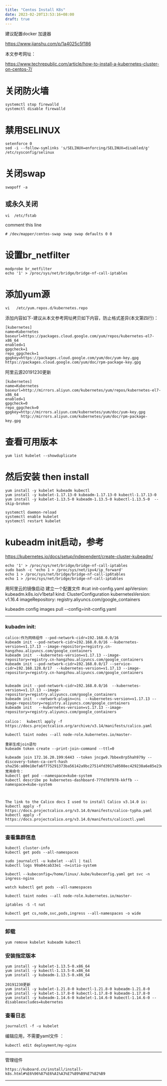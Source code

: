 ```yaml
---
title: "Centos Install K8s"
date: 2023-02-20T13:53:16+08:00
draft: true
---
```


建议配置docker 加速器

https://www.jianshu.com/p/1a4025c5f186

本文参考网址：

https://www.techrepublic.com/article/how-to-install-a-kubernetes-cluster-on-centos-7/

# 关闭防火墙 
```
systemctl stop firewalld
systemctl disable firewalld 
```
# 禁用SELINUX 
```
setenforce 0
sed -i --follow-symlinks 's/SELINUX=enforcing/SELINUX=disabled/g' /etc/sysconfig/selinux
```
# 关闭swap
```
swapoff -a
```
## 或永久关闭
```
vi  /etc/fstab
``` 
comment this line
```
# /dev/mapper/centos-swap swap swap defaults 0 0
```

# 设置br_netfilter
```
modprobe br_netfilter
echo '1' > /proc/sys/net/bridge/bridge-nf-call-iptables
```
# 添加yum源
```
vi   /etc/yum.repos.d/kubernetes.repo
```
添加内容如下-建议从本文参考网址拷贝如下内容，防止格式差异(本文第四行)：
```
[kubernetes]
name=Kubernetes
baseurl=https://packages.cloud.google.com/yum/repos/kubernetes-el7-x86_64
enabled=1
gpgcheck=1
repo_gpgcheck=1
gpgkey=https://packages.cloud.google.com/yum/doc/yum-key.gpg
https://packages.cloud.google.com/yum/doc/rpm-package-key.gpg
```
阿里云源20191230更新
```
[kubernetes]
name=Kubernetes
baseurl=http://mirrors.aliyun.com/kubernetes/yum/repos/kubernetes-el7-x86_64
enabled=1
gpgcheck=0
repo_gpgcheck=0
gpgkey=http://mirrors.aliyun.com/kubernetes/yum/doc/yum-key.gpg
       http://mirrors.aliyun.com/kubernetes/yum/doc/rpm-package-key.gpg
```

# 查看可用版本
```
yum list kubelet --showduplicate
```
# 然后安装 then install
```
yum install -y kubelet kubeadm kubectl
yum install -y kubelet-1.17.13-0 kubeadm-1.17.13-0 kubectl-1.17.13-0
yum install -y kubelet-1.13.5-0 kubeadm-1.13.5-0 kubectl-1.13.5-0  --skip-broken

systemctl daemon-reload 
systemctl enable kubelet
systemctl restart kubelet
```

# kubeadm init启动，参考

https://kubernetes.io/docs/setup/independent/create-cluster-kubeadm/
```
echo '1' > /proc/sys/net/bridge/bridge-nf-call-iptables
sudo bash -c 'echo 1 > /proc/sys/net/ipv4/ip_forward'
echo 1 > /proc/sys/net/bridge/bridge-nf-call-ip6tables
echo 1 > /proc/sys/net/bridge/bridge-nf-call-iptables
```
用阿里云的镜像启动
建立一个配置文件
#cat init-config.yaml
apiVersion: kubeadm.k8s.io/v1beta1
kind: ClusterConfiguration
kubernetesVersion: v1.16.4
imageRepository: registry.aliyuncs.com/google_containers

kubeadm config images pull --config=init-config.yaml

---
### kubadm init:
```
calico:作为网络组件 --pod-network-cidr=192.168.0.0/16
kubeadm init --pod-network-cidr=192.168.0.0/16 --kubernetes-version=v1.17.13 --image-repository=registry.cn-hangzhou.aliyuncs.com/google_containers
kubeadm init  --kubernetes-version=v1.17.13 --image-repository=registry.cn-hangzhou.aliyuncs.com/google_containers
kubeadm init --pod-network-cidr=192.168.0.0/17 --service-cidr=192.168.128.0/17  --kubernetes-version=v1.17.13 --image-repository=registry.cn-hangzhou.aliyuncs.com/google_containers


kubeadm init --pod-network-cidr=192.168.0.0/16  --kubernetes-version=v1.17.13 --image-repository=registry.aliyuncs.com/google_containers
kubeadm init  --network-plugin=cni  --kubernetes-version=v1.17.13 --image-repository=registry.aliyuncs.com/google_containers
kubeadm init   --kubernetes-version=v1.17.13 --image-repository=registry.aliyuncs.com/google_containers

calico：  kubectl apply -f  https://docs.projectcalico.org/archive/v3.14/manifests/calico.yaml

kubectl taint nodes --all node-role.kubernetes.io/master-

重新生成join语句
kubeadm token create --print-join-command --ttl=0

kubeadm join 172.16.20.199:6443 --token jncgw9.7bbex0rp5hah979y --discovery-token-ca-cert-hash sha256:a80e18efa6f775291373ba56142a9bc27514fd3917a0508ec429238a6e85e23d
常用命令：
kubectl get pod --namespace=kube-system
kubectl describe po kubernetes-dashboard-77fd78f978-kkffb --namespace=kube-system



The link to the Calico docs I used to install Calico v3.14.0 is:
kubectl apply -f https://docs.projectcalico.org/v3.14.0/manifests/calico-typha.yaml
kubectl apply -f https://docs.projectcalico.org/v3.14.0/manifests/calicoctl.yaml
```

---


### 查看集群信息
```
kubectl cluster-info
kubectl get pods --all-namespaces

sudo journalctl -u kubelet --all | tail
kubectl logs 99a04cab33e1 -n=istio-system

kubectl --kubeconfig=/home/linux/.kube/kubeconfig.yaml get svc -n ingress-nginx

watch kubectl get pods --all-namespaces

kubectl taint nodes --all node-role.kubernetes.io/master-

iptables -S -t nat

kubectl get cs,node,svc,pods,ingress --all-namespaces -o wide 
```

---

### 卸载
```
yum remove kubelet kubeadm kubectl
```
### 安装指定版本
```
yum install -y kubelet-1.13.5-0.x86_64 
yum install -y kubectl-1.13.5-0.x86_64
yum install -y kubeadm-1.13.5-0.x86_64

20191230更新
yum install -y kubelet-1.21.8-0 kubectl-1.21.8-0 kubeadm-1.21.8-0
yum install -y kubelet-1.17.8-0 kubectl-1.17.8-0 kubeadm-1.17.8-0
yum install -y kubeadm-1.14.6-0 kubelet-1.14.6-0 kubectl-1.14.6-0 --disableexcludes=kubernetes
```
### 查看日志
```
journalctl -f -u kubelet
```


编辑应用，不需要yaml文件 ： 
```
kubectl edit deployment/my-nginx
```

---
管理组件 
```
https://kuboard.cn/install/install-k8s.html#%E6%96%87%E6%A1%A3%E7%89%B9%E7%82%B9
```
---

